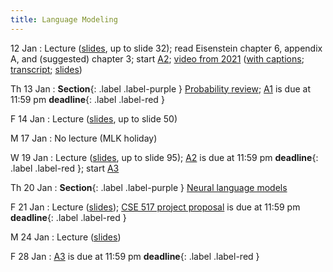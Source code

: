 ```yaml
---
title: Language Modeling
---
```


12 Jan
: Lecture  ([slides](../assets/slides/lm.pdf), up to slide 32); read Eisenstein chapter 6, appendix A, and (suggested) chapter 3;  start [A2](../assets/docs/A2.pdf); [video from 2021](https://drive.google.com/file/d/1cK43rSzH491oI9NIrLlDAeP8P2F7LXTJ/view?usp=sharing) ([with captions](https://drive.google.com/file/d/17_YfmZPma6AwwjA5wuUSVzJjL6Nblcf1/view?usp=sharing); [transcript](https://drive.google.com/file/d/1hweCGRWzlIYqvN1uINPICtZp46KpOY1s/view?usp=sharing); [slides](https://drive.google.com/file/d/15xk-qyd3DFBLBYlTBDegfuZJKElJxuk4/view?usp=sharing)) 

Th 13 Jan
: **Section**{: .label .label-purple } [Probability review](../assets/slides/Section_2.pdf); [A1](../assets/docs/A1.pdf) is due at 11:59 pm **deadline**{: .label .label-red }

F 14 Jan
: Lecture ([slides](../assets/slides/lm.pdf), up to slide 50)

M 17 Jan
  : No lecture (MLK holiday)

W 19 Jan
: Lecture ([slides](../assets/slides/lm.pdf), up to slide 95); [A2](../assets/docs/A2.pdf) is due at 11:59 pm **deadline**{: .label .label-red }; start [A3](../assets/docs/A3.pdf) 

Th 20 Jan
: **Section**{: .label .label-purple } [Neural language models](#)

F 21 Jan
: Lecture ([slides](../assets/slides/lm.pdf)); [CSE 517 project proposal](../assets/docs/project-517.pdf) is due at 11:59 pm  **deadline**{: .label .label-red }

M 24 Jan
: Lecture ([slides](../assets/slides/lm.pdf))

F 28 Jan
: [A3](../assets/docs/A3.pdf) is due at 11:59 pm **deadline**{: .label .label-red }
